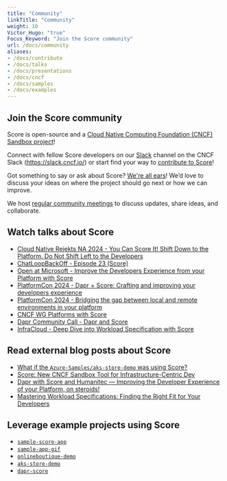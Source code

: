 ```yaml
---
title: "Community"
linkTitle: "Community"
weight: 10
Victor_Hugo: "true"
Focus_Keyword: "Join the Score community"
url: /docs/community
aliases:
- /docs/contribute
- /docs/talks
- /docs/presentations
- /docs/cncf
- /docs/samples
- /docs/examples
---
```


## Join the Score community

Score is open-source and a [Cloud Native Computing Foundation (CNCF) Sandbox project](https://www.cncf.io/projects/score/)!

Connect with fellow Score developers on our [Slack](https://cloud-native.slack.com/archives/C07DN0D1UCW) channel on the CNCF Slack (<https://slack.cncf.io/>) or start find your way to [contribute to Score](https://github.com/score-spec/spec/blob/main/CONTRIBUTING.md)!

Got something to say or ask about Score? [We're all ears](https://github.com/score-spec/spec/discussions)! We’d love to discuss your ideas on where the project should go next or how we can improve.

We host [regular community meetings](https://github.com/score-spec/spec?tab=readme-ov-file#-get-in-touch) to discuss updates, share ideas, and collaborate.

## Watch talks about Score

- [Cloud Native Rejekts NA 2024 - You Can Score It! Shift Down to the Platform. Do Not Shift Left to the Developers](https://youtu.be/qdk5mLEnrNo)
- [ChatLoopBackOff - Episode 23 (Score)](https://www.youtube.com/watch?v=BRiZ0t6MYNo&list=PLj6h78yzYM2PnyOsrsCbR_kqjCKfPObHK&index=22)
- [Open at Microsoft - Improve the Developers Experience from your Platform with Score](https://learn.microsoft.com/en-us/shows/open-at-microsoft/improve-the-developers-experience-from-your-platform-with-score)
- [PlatformCon 2024 - Dapr + Score: Crafting and improving your developers experience](https://platformcon.com/talks/dapr-score-crafting-and-improving-your-developers-experience)
- [PlatformCon 2024 - Bridging the gap between local and remote environments in your platform](https://platformcon.com/talks/bridging-the-gap-between-local-and-remote-environments-in-your-platform)
- [CNCF WG Platforms with Score](https://www.youtube.com/watch?v=P6otOxdOKDk&t=1260s)
- [Dapr Community Call - Dapr and Score](https://www.youtube.com/watch?v=4gT0Y6QxinU&t=141s)
- [InfraCloud - Deep Dive into Workload Specification with Score](https://www.infracloud.io/webinars/deep-dive-into-workload-specification-with-score/)

## Read external blog posts about Score

- [What if the `Azure-Samples/aks-store-demo` was using Score?](https://itnext.io/what-if-the-azure-samples-aks-store-demo-was-using-score-655c55f1c3dd)
- [Score: New CNCF Sandbox Tool for Infrastructure-Centric Dev](https://thenewstack.io/score-new-cncf-sandbox-tool-for-infrastructure-centric-dev/)
- [Dapr with Score and Humanitec — Improving the Developer Experience of your Platform, on steroids!](https://medium.com/@mabenoit/dapr-with-score-and-humanitec-developer-experience-with-your-platform-on-steroids-a848f2de0a5a)
- [Mastering Workload Specifications: Finding the Right Fit for Your Developers](https://www.infracloud.io/blogs/mastering-workload-specifications/)

## Leverage example projects using Score

- [`sample-score-app`](https://github.com/score-spec/sample-score-app)
- [`sample-app-gif`](https://github.com/score-spec/sample-app-gif)
- [`onlineboutique-demo`](https://github.com/Humanitec-DemoOrg/onlineboutique-demo)
- [`aks-store-demo`](https://github.com/Humanitec-DemoOrg/aks-store-demo)
- [`dapr-score`](https://github.com/mathieu-benoit/dapr-score-humanitec)
